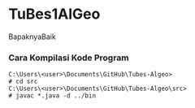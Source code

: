 # TuBes1AlGeo
BapaknyaBaik

### Cara Kompilasi Kode Program

    C:\Users\<user>\Documents\GitHub\Tubes-Algeo>
    # cd src
    C:\Users\<user>\Documents\GitHub\Tubes-Algeo\src>
    # javac *.java -d ../bin